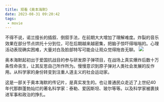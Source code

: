 ```yaml
---
title: 观看《奥本海默》
date: 2023-08-31 09:20:42
tags:
 - movie
---
```


不得不说，诺兰擅长的插叙、倒叙手法，在前期大大增加了理解难度。炸裂的音乐效果在部分节点烘托十分到位，可在后期越来越密集，把脑子惊吓得嗡嗡的。心理活动表现确实困难，大量对白及脸部特写可能会让观众觉得拖沓无聊。
![](https://vip2.loli.io/2023/08/31/LFHPTDcgftXOdh5.jpg)
<!--more-->

奥本海默起初出于爱国抗战目的参与研发原子弹项目，在战场上真实爆炸后数十万条性命丧生，让其反思自己所作所为。慢慢意识到原子弹对人类社会发展的反作用。从科学家的身份转变到注重人道主义的社会运动家。

这是一部关于奥本海默的传记片，是真实发生的。也让普通民众走近了上世纪40年代那群蓬勃灿烂的著名科学家：泰勒、爱因斯坦、玻尔等等。以及科学家被裹挟进军事和政治的挣扎。

